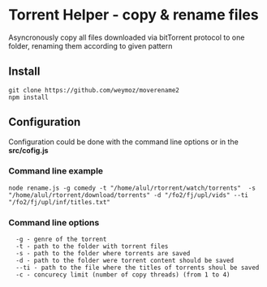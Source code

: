 # Torrent Helper - copy & rename files
Asyncronously copy all files downloaded via bitTorrent protocol
to one folder, renaming them according to given pattern

## Install
```
git clone https://github.com/weymoz/moverename2
npm install
```


## Configuration
Configuration could be done with the command line options
or in the **src/cofig.js**

### Command line example
```
node rename.js -g comedy -t "/home/alul/rtorrent/watch/torrents"  -s "/home/alul/rtorrent/download/torrents" -d "/fo2/fj/upl/vids" --ti "/fo2/fj/upl/inf/titles.txt"

```

### Command line options
```
  -g - genre of the torrent
  -t - path to the folder with torrent files
  -s - path to the folder where torrents are saved
  -d - path to the folder were torrent content should be saved
  --ti - path to the file where the titles of torrents shoul be saved
  -c - concurecy limit (number of copy threads) (from 1 to 4)
```

